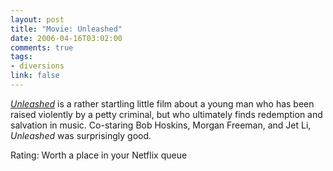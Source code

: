 ```yaml
--- 
layout: post
title: "Movie: Unleashed"
date: 2006-04-16T03:02:00
comments: true
tags:
- diversions
link: false
---
```

_<a href="http://imdb.com/title/tt0342258/" title="Unleashed">Unleashed</a>_ is a rather startling little film about a young man who has been raised violently by a petty criminal, but who ultimately finds redemption and salvation in music. Co-staring Bob Hoskins, Morgan Freeman, and Jet Li, _Unleashed_ was surprisingly good.

Rating: Worth a place in your Netflix queue
